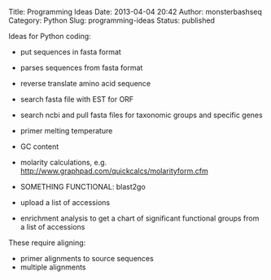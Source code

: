 Title: Programming Ideas
Date: 2013-04-04 20:42
Author: monsterbashseq
Category: Python
Slug: programming-ideas
Status: published

Ideas for Python coding:  
- put sequences in fasta format

- parses sequences from fasta format

- reverse translate amino acid sequence

- search fasta file with EST for ORF

- search ncbi and pull fasta files for taxonomic groups and specific
genes

- primer melting temperature  
- GC content  
- molarity calculations, e.g.
http://www.graphpad.com/quickcalcs/molarityform.cfm

- SOMETHING FUNCTIONAL: blast2go  
- upload a list of accessions  
- enrichment analysis to get a chart of significant functional groups
from a list of accessions

These require aligning:  
- primer alignments to source sequences  
- multiple alignments
